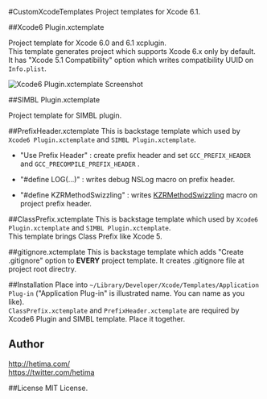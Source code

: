 #CustomXcodeTemplates
Project templates for Xcode 6.1.

##Xcode6 Plugin.xctemplate

Project template for Xcode 6.0 and 6.1 xcplugin.  
This template generates project which supports Xcode 6.x only by default.  
It has "Xcode 5.1 Compatibility" option which writes compatibility UUID on `Info.plist`.

![Xcode6 Plugin.xctemplate Screenshot](http://hetima.com/tmp/CustomXcodeTemplates.png)

##SIMBL Plugin.xctemplate

Project template for SIMBL plugin.


##PrefixHeader.xctemplate
This is backstage template which used by `Xcode6 Plugin.xctemplate` and `SIMBL Plugin.xctemplate`.

- "Use Prefix Header" : create prefix header and set `GCC_PREFIX_HEADER` and `GCC_PRECOMPILE_PREFIX_HEADER` .

- "#define LOG(...)" : writes debug NSLog macro on prefix header.

- "#define KZRMethodSwizzling" : writes [KZRMethodSwizzling](https://github.com/hetima/KZRMethodSwizzling) macro on project prefix header.


##ClassPrefix.xctemplate
This is backstage template which used by `Xcode6 Plugin.xctemplate` and `SIMBL Plugin.xctemplate`.  
This template brings Class Prefix like Xcode 5.

##gitignore.xctemplate
This is backstage template which adds "Create .gitignore" option to __EVERY__ project template. It creates .gitignore file at project root directry.

##Installation
Place into `~/Library/Developer/Xcode/Templates/Application Plug-in` ("Application Plug-in" is illustrated name. You can name as you like).  
`ClassPrefix.xctemplate` and `PrefixHeader.xctemplate` are required by Xcode6 Plugin and SIMBL template. Place it together.


## Author
http://hetima.com/  
https://twitter.com/hetima


##License
MIT License.
